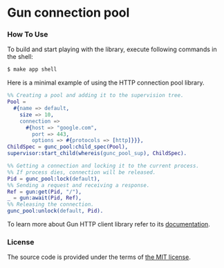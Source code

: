# Gun connection pool



### How To Use

To build and start playing with the library, execute following commands in the shell:

```bash
$ make app shell
```

Here is a minimal example of using the HTTP connection pool library.

```erlang
%% Creating a pool and adding it to the supervision tree.
Pool =
  #{name => default,
    size => 10,
    connection =>
      #{host => "google.com",
        port => 443,
        options => #{protocols => [http]}}},
ChildSpec = gunc_pool:child_spec(Pool),
supervisor:start_child(whereis(gunc_pool_sup), ChildSpec).

%% Getting a connection and locking it to the current process.
%% If process dies, connection will be released.
Pid = gunc_pool:lock(default),
%% Sending a request and receiving a response.
Ref = gun:get(Pid, "/"),
_ = gun:await(Pid, Ref),
%% Releasing the connection.
gunc_pool:unlock(default, Pid).
```

To learn more about Gun HTTP client library refer to its [documentation][gun-docs].



### License

The source code is provided under the terms of [the MIT license][license].

[license]:http://www.opensource.org/licenses/MIT
[gun-docs]:https://ninenines.eu/docs/en/gun/1.0/guide
